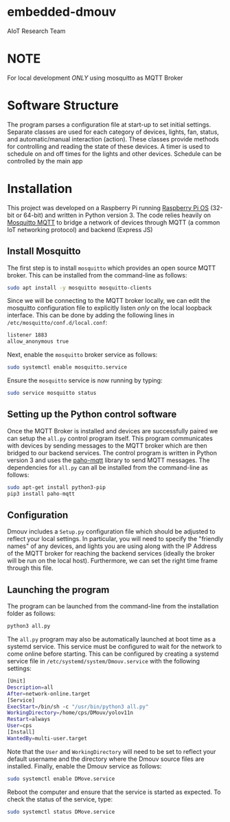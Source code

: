 # embedded-dmouv

AIoT Research Team

# NOTE

For local development _ONLY_ using mosquitto as MQTT Broker

# Software Structure

The program parses a configuration file at start-up to set initial settings.
Separate classes are used for each category of devices, lights,
fan, status, and automatic/manual interaction (action). These classes provide methods for controlling and reading the state of these devices.
A timer is used to schedule on and off times for the lights and other devices. Schedule can be controlled by the main app

# Installation

This project was developed on a Raspberry Pi running
[Raspberry Pi OS](https://www.raspberrypi.org/software/operating-systems/)
(32-bit or 64-bit) and written in Python version 3.
The code relies heavily on [Mosquitto MQTT](https://mosquitto.org/)
to bridge a network of devices through MQTT (a common IoT networking protocol) and backend (Express JS)

## Install Mosquitto

The first step is to install `mosquitto` which provides an open source MQTT broker.
This can be installed from the command-line as follows:

```bash
sudo apt install -y mosquitto mosquitto-clients
```

Since we will be connecting to the MQTT broker locally, we can edit the mosquitto
configuration file to explicitly listen _only_ on the local loopback interface.
This can be done by adding the following lines in `/etc/mosquitto/conf.d/local.conf`:

```bash
listener 1883
allow_anonymous true
```

Next, enable the `mosquitto` broker service as follows:

```bash
sudo systemctl enable mosquitto.service
```

Ensure the `mosquitto` service is now running by typing:

```bash
sudo service mosquitto status
```

## Setting up the Python control software

Once the MQTT Broker is installed and devices are successfully paired we can setup the
`all.py` control program itself. This program communicates with devices by
sending messages to the MQTT broker which are then bridged to our backend services.
The control program is written in Python version 3 and uses the
[paho-mqtt](https://www.eclipse.org/paho/index.php?page=clients/python/index.php) library to send
MQTT messages. The dependencies for `all.py` can all be installed from the command-line as follows:

```bash
sudo apt-get install python3-pip
pip3 install paho-mqtt
```

## Configuration

Dmouv includes a `Setup.py` configuration file which should be adjusted to reflect
your local settings. In particular, you will need to specify the "friendly names" of any devices, and lights you are using along with the IP Address of the MQTT broker for
reaching the backend services (ideally the broker will be run on the local host).
Furthermore, we can set the right time frame through this file.

## Launching the program

The program can be launched from the command-line from the installation folder as follows:

```bash
python3 all.py
```

The `all.py` program may also be automatically launched at boot time as a systemd service.
This service must be configured to wait for the network to come online before starting.
This can be configured by creating a systemd service file in `/etc/systemd/system/Dmouv.service`
with the following settings:

```bash
[Unit]
Description=all
After=network-online.target
[Service]
ExecStart=/bin/sh -c "/usr/bin/python3 all.py"
WorkingDirectory=/home/cps/DMouv/yolov11n
Restart=always
User=cps
[Install]
WantedBy=multi-user.target
```

Note that the `User` and `WorkingDirectory` will need to be set to reflect
your default username and the directory where the Dmouv source files are installed.
Finally, enable the Dmouv service as follows:

```bash
sudo systemctl enable DMove.service
```

Reboot the computer and ensure that the service is started as expected. To check the status
of the service, type:

```bash
sudo systemctl status DMove.service
```